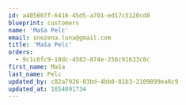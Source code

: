 ```yaml
---
id: a405807f-6416-45d5-a701-ed17c5120cd8
blueprint: customers
name: 'Maša Pelc'
email: snezena.luna@gmail.com
title: 'Maša Pelc'
orders:
  - 9c1c6fc9-18dc-4583-874e-256c91633c8c
first_name: Maša
last_name: Pelc
updated_by: c82a7926-03bd-4bb0-81b3-2109899ea6c9
updated_at: 1654091734
---
```

